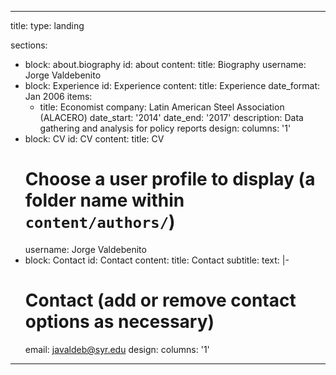  ---
title: 
type: landing

sections:
  - block: about.biography
    id: about
    content:
      title: Biography
      username: Jorge Valdebenito
   - block: Experience
    id: Experience
    content:
      title: Experience
      date_format: Jan 2006
      items:
        - title: Economist
          company: Latin American Steel Association (ALACERO)
          date_start: '2014'
          date_end: '2017'
          description: Data gathering and analysis for policy reports
    design:
      columns: '1'
  - block: CV
    id: CV
    content:
      title: CV
      # Choose a user profile to display (a folder name within `content/authors/`)
      username: Jorge Valdebenito
  - block: Contact
    id: Contact
    content:
      title: Contact
      subtitle:
      text: |-
      # Contact (add or remove contact options as necessary)
      email: javaldeb@syr.edu
    design:
      columns: '1'
---
